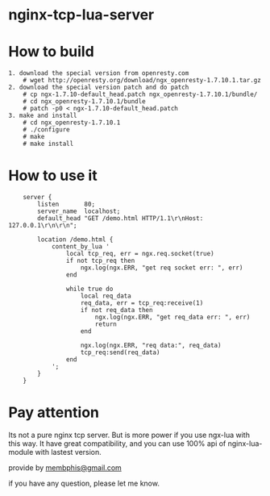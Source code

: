 nginx-tcp-lua-server
================

How to build
================
```
1. download the special version from openresty.com
    # wget http://openresty.org/download/ngx_openresty-1.7.10.1.tar.gz
2. download the special version patch and do patch
    # cp ngx-1.7.10-default_head.patch ngx_openresty-1.7.10.1/bundle/
    # cd ngx_openresty-1.7.10.1/bundle
    # patch -p0 < ngx-1.7.10-default_head.patch
3. make and install 
    # cd ngx_openresty-1.7.10.1
    # ./configure
    # make
    # make install
```

How to use it
================

```
    server {
        listen       80;
        server_name  localhost;
        default_head "GET /demo.html HTTP/1.1\r\nHost: 127.0.0.1\r\n\r\n";

        location /demo.html {
            content_by_lua '
                local tcp_req, err = ngx.req.socket(true)
                if not tcp_req then
                    ngx.log(ngx.ERR, "get req socket err: ", err)
                end
                 
                while true do
                    local req_data
                    req_data, err = tcp_req:receive(1)
                    if not req_data then
                        ngx.log(ngx.ERR, "get req_data err: ", err)
                        return
                    end
                 
                    ngx.log(ngx.ERR, "req data:", req_data)
                    tcp_req:send(req_data)
                end
            ';
        }
    }
```

Pay attention
================
Its not a pure nginx tcp server. But is more power if you use ngx-lua with this way. It have great compatibility, and you can use 100% api of nginx-lua-module with lastest version.

provide by membphis@gmail.com

if you have any question, please let me know. 
